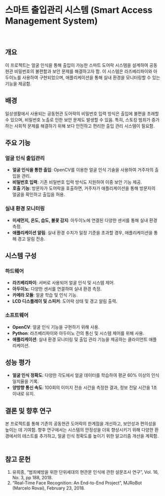 # 스마트 출입관리 시스템 (Smart Access Management System)
　
## 개요
이 프로젝트는 얼굴 인식을 통해 출입이 가능한 스마트 도어락 시스템을 설계하여 공동현관 비밀번호의 불편함과 보안 문제를 해결하고자 함. 이 시스템은 라즈베리파이와 아두이노를 사용하여 구현되었으며, 애플리케이션을 통해 실내 환경을 모니터링할 수 있는 기능을 제공함.
　
## 배경
일상생활에서 사용되는 공동현관 도어락의 비밀번호 입력 방식은 출입에 불편을 초래할 수 있으며, 비밀번호 노출로 인한 보안 문제도 발생할 수 있음. 특히, 스토킹 범죄가 증가하는 사회적 문제를 해결하기 위해 보다 안전하고 편리한 출입 관리 시스템이 필요함.
　
## 주요 기능
### 얼굴 인식 출입관리
- **얼굴 인식을 통한 출입**: OpenCV를 이용한 얼굴 인식 기술을 사용하여 거주자의 출입을 관리.
- **비밀번호 입력**: 기존 비밀번호 입력 방식도 지원하여 이중 보안 기능 제공.
- **호출 기능**: 방문자가 도어락을 호출하면, 거주자가 애플리케이션을 통해 방문자의 얼굴을 확인하고 출입을 허용.
### 실내 환경 모니터링
- **미세먼지, 온도, 습도, 불꽃 감지**: 아두이노에 연결된 다양한 센서를 통해 실내 환경 측정.
- **애플리케이션 알림**: 실내 환경 수치가 일정 기준을 초과할 경우, 애플리케이션을 통해 경고 알림 전송.
　
## 시스템 구성
### 하드웨어
- **라즈베리파이**: 서버로 사용되어 얼굴 인식 및 시스템 제어.
- **아두이노**: 다양한 센서를 연결하여 실내 환경 측정.
- **카메라 모듈**: 얼굴 학습 및 인식 기능.
- **LCD 디스플레이 및 스피커**: 도어락 상태 및 경고 알림 출력.
### 소프트웨어
- **OpenCV**: 얼굴 인식 기능을 구현하기 위해 사용.
- **Python**: 라즈베리파이와 아두이노 간의 통신 및 시스템 제어를 위해 사용.
- **애플리케이션**: 실내 환경 모니터링 및 출입 관리 기능을 제공하는 클라이언트 애플리케이션.
　
## 성능 평가
- **얼굴 인식 정확도**: 다양한 각도에서 얼굴 데이터를 학습하여 평균 60% 이상의 인식 일치율을 기록.
- **양방향 통신 속도**: 100회의 이미지 전송 시간을 측정한 결과, 정보 전달 시간을 1초 이내로 유지.
　
## 결론 및 향후 연구
본 프로젝트를 통해 기존의 공동현관 도어락의 한계점을 개선하고, 보안성과 편의성을 높이는 데 기여함. 향후 연구에서는 시스템의 안정성을 더욱 향상시키기 위해 다양한 환경에서의 테스트를 추가하고, 얼굴 인식 정확도를 높이기 위한 알고리즘 개선을 계획함.
　
## 참고 문헌
1. 유희종, “범죄예방을 위한 단위세대의 현관문 인식에 관한 설문조사 연구”, Vol. 16, No. 3, pp 188, 2018.
2. “Real-Time Face Recognition: An End-to-End Project”, MJRoBot (Marcelo Rovai), February 23, 2018.
